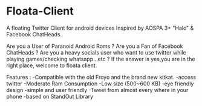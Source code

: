 Floata-Client
=============

A floating Twitter Client for android devices 
Inspired by AOSPA 3+ "Halo" & Facebook ChatHeads.

   Are you a User of Paranoid Android Roms ?
   Are you a Fan of Facebook ChatHeads ?
   Are you a heavy socials user who want to use twitter while playing games/checking whatsapp...etc ?
   If the answer is yes,you are in the right place, welcome to floata client.
   
   
Features :
   -Compatible with the old Froyo and the brand new kitkat.
   -access twitter
   -Moderate Ram Consumption
   -Low size (500~600 KB)
   -eye friendly design
   -simple and user friendly
   -Tweet from almost every where in your phone
   -based on StandOut Library   
   
   
